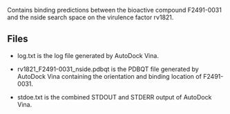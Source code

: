 Contains binding predictions between the bioactive compound F2491-0031 and the nside search space on the virulence factor rv1821.

## Files

- log.txt is the log file generated by AutoDock Vina.

- rv1821_F2491-0031_nside.pdbqt is the PDBQT file generated by AutoDock Vina containing the orientation and binding location of F2491-0031.

- stdoe.txt is the combined STDOUT and STDERR output of AutoDock Vina.

